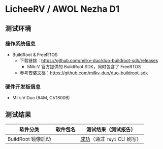 # LicheeRV / AWOL Nezha D1

## 测试环境

### 操作系统信息

- BuildRoot & FreeRTOS
  - 下载链接：https://github.com/milkv-duo/duo-buildroot-sdk/releases
    - Milk-V 官方提供的 BuildRoot SDK，同时包含了 FreeRTOS
  - 参考安装文档：https://github.com/milkv-duo/duo-buildroot-sdk

### 硬件开发板信息

- Milk-V Duo (64M, CV1800B)


## 测试结果

| 软件分类           | 软件包名 | 测试结果（测试报告）                                                                         |
|----------------|----------|--------------------------------------------------------------------------------------|
| BuildRoot 镜像启动 |          | [成功](https://asciinema.org/a/rsenSOJwdlmUXcJ8sQwubPgtr?autoplay=1)（通过 `ruyi` CLI 刷写） |
